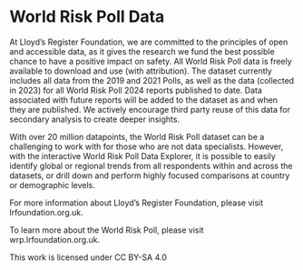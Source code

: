 # World Risk Poll Data
At Lloyd’s Register Foundation, we are committed to the principles of open and accessible data, as it gives the research we fund the best possible chance to have a positive impact on safety.
All World Risk Poll data is freely available to download and use (with attribution). The dataset currently includes all data from the 2019 and 2021 Polls, as well as the data (collected in 2023) for all World Risk Poll 2024 reports published to date. Data associated with future reports will be added to the dataset as and when they are published. We actively encourage third party reuse of this data for secondary analysis to create deeper insights.

With over 20 million datapoints, the World Risk Poll dataset can be a challenging to work with for those who are not data specialists. However, with the interactive World Risk Poll Data Explorer, it is possible to easily identify global or regional trends from all respondents within and across the datasets, or drill down and perform highly focused comparisons at country or demographic levels.

For more information about Lloyd’s Register Foundation, please visit lrfoundation.org.uk.

To learn more about the World Risk Poll, please visit wrp.lrfoundation.org.uk.

This work is licensed under CC BY-SA 4.0
